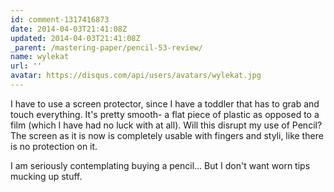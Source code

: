 ```yaml
---
id: comment-1317416873
date: 2014-04-03T21:41:08Z
updated: 2014-04-03T21:41:08Z
_parent: /mastering-paper/pencil-53-review/
name: wylekat
url: ''
avatar: https://disqus.com/api/users/avatars/wylekat.jpg
---
```


I have to use a screen protector, since I have a toddler that has to grab and
touch everything. It's pretty smooth- a flat piece of plastic as opposed to a
film (which I have had no luck with at all). Will this disrupt my use of Pencil?
The screen as it is now is completely usable with fingers and styli, like there
is no protection on it.

I am seriously contemplating buying a pencil... But I don't want worn tips
mucking up stuff.
